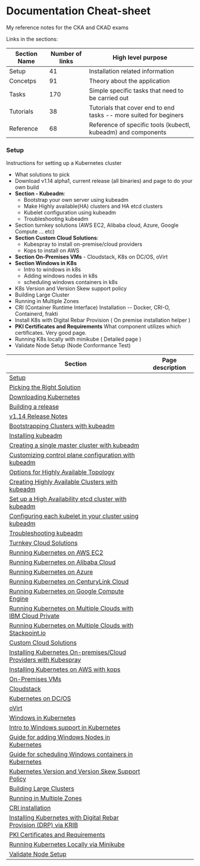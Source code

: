 # Documentation Cheat-sheet

My reference notes for the CKA and CKAD exams

Links in the sections:

|Section Name | Number of links | High level purpose |
|--- | --- | --- |
|Setup | 	41 | 	Installation related information |
|Concetps | 	91 | 	Theory about the application |
|Tasks |  	170	 | Simple specific tasks that need to be carried out |
|Tutorials |  	38 | 	Tutorials that cover end to end tasks -- more suited for beginers |
|Reference |  	68 |  Reference of specific tools (kubectl, kubeadm) and components |

### Setup
Instructions for setting up a Kubernetes cluster

- What solutions to pick
- Download v1.14 alpha1, current release (all binaries) and page to do your own build
- **Section - Kubeadm**:
  - Bootstrap your own server using kubeadm
  - Make Highly available(HA) clusters and HA etcd clusters
  - Kubelet configuration using kubeadm
  - Troubleshooting kubeadm
- Section turnkey solutions (AWS EC2, Alibaba cloud, Azure, Google Compute ... etc)
- **Section Custom Cloud Solutions**:
  - Kubespray to install on-premise/cloud providers
  - Kops to install on AWS
- **Section On-Premises VMs** - Cloudstack, K8s on DC/OS, oVirt
- **Section Windows in K8s** 
  - Intro to windows in k8s
  - Adding windows nodes in k8s
  - scheduling windows containers in k8s
- K8s Version and Version Skew support policy
- Building Large Cluster
- Running in Multiple Zones
- CRI (Container Runtime Interface) Installation -- Docker, CRI-O, Containerd, frakti
- Install K8s with Digital Rebar Provision ( On premise installation helper )
- **PKI Certificates and Requirements** What component utilizes which certificates. Very good page.
- Running K8s locally with minikube ( Detailed page )
- Validate Node Setup (Node Conformance Test)



|Section | Page description |
| --- | --- |
|[Setup](https://kubernetes.io/docs/setup/)|  |
|[Picking the Right Solution](https://kubernetes.io/docs/setup/)|  |
|[Downloading Kubernetes](https://kubernetes.io/docs/setup/)|  |
|[Building a release](https://kubernetes.io/docs/setup/)|  |
|[v1.14 Release Notes](https://kubernetes.io/docs/setup/)|  |
|[Bootstrapping Clusters with kubeadm](https://kubernetes.io/docs/setup/)|  |
|[Installing kubeadm](https://kubernetes.io/docs/setup/)|  |
|[Creating a single master cluster with kubeadm](https://kubernetes.io/docs/setup/)|  |
|[Customizing control plane configuration with kubeadm](https://kubernetes.io/docs/setup/)|  |
|[Options for Highly Available Topology](https://kubernetes.io/docs/setup/)|  |
|[Creating Highly Available Clusters with kubeadm](https://kubernetes.io/docs/setup/)|  |
|[Set up a High Availability etcd cluster with kubeadm](https://kubernetes.io/docs/setup/)|  |
|[Configuring each kubelet in your cluster using kubeadm](https://kubernetes.io/docs/setup/)|  |
|[Troubleshooting kubeadm](https://kubernetes.io/docs/setup/)|  |
|[Turnkey Cloud Solutions](https://kubernetes.io/docs/setup/)|  |
|[Running Kubernetes on AWS EC2](https://kubernetes.io/docs/setup/)|  |
|[Running Kubernetes on Alibaba Cloud](https://kubernetes.io/docs/setup/)|  |
|[Running Kubernetes on Azure](https://kubernetes.io/docs/setup/)|  |
|[Running Kubernetes on CenturyLink Cloud](https://kubernetes.io/docs/setup/)|  |
|[Running Kubernetes on Google Compute Engine](https://kubernetes.io/docs/setup/)|  |
|[Running Kubernetes on Multiple Clouds with IBM Cloud Private](https://kubernetes.io/docs/setup/)|  |
|[Running Kubernetes on Multiple Clouds with Stackpoint.io](https://kubernetes.io/docs/setup/)|  |
|[Custom Cloud Solutions](https://kubernetes.io/docs/setup/)|  |
|[Installing Kubernetes On-premises/Cloud Providers with Kubespray](https://kubernetes.io/docs/setup/)|  |
|[Installing Kubernetes on AWS with kops](https://kubernetes.io/docs/setup/)|  |
|[On-Premises VMs](https://kubernetes.io/docs/setup/)|  |
|[Cloudstack](https://kubernetes.io/docs/setup/)|  |
|[Kubernetes on DC/OS](https://kubernetes.io/docs/setup/)|  |
|[oVirt](https://kubernetes.io/docs/setup/)|  |
|[Windows in Kubernetes](https://kubernetes.io/docs/setup/)|  |
|[Intro to Windows support in Kubernetes](https://kubernetes.io/docs/setup/)|  | 
|[Guide for adding Windows Nodes in Kubernetes](https://kubernetes.io/docs/setup/)|  |
|[Guide for scheduling Windows containers in Kubernetes](https://kubernetes.io/docs/setup/)|  |
|[Kubernetes Version and Version Skew Support Policy](https://kubernetes.io/docs/setup/)|  |
|[Building Large Clusters](https://kubernetes.io/docs/setup/)|  |
|[Running in Multiple Zones](https://kubernetes.io/docs/setup/)| |
|[CRI installation](https://kubernetes.io/docs/setup/)|  |
|[Installing Kubernetes with Digital Rebar Provision (DRP) via KRIB](https://kubernetes.io/docs/setup/)|  |
|[PKI Certificates and Requirements](https://kubernetes.io/docs/setup/)|  |
|[Running Kubernetes Locally via Minikube](https://kubernetes.io/docs/setup/)|  |
|[Validate Node Setup](https://kubernetes.io/docs/setup/)|  |




